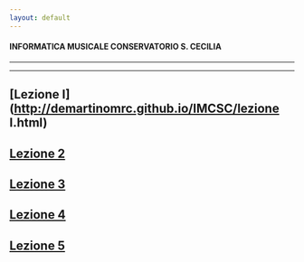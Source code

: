 ```yaml
---
layout: default
---
```

#### INFORMATICA MUSICALE CONSERVATORIO S. CECILIA
----
----

## [Lezione I](http://demartinomrc.github.io/IMCSC/lezione I.html)


## [Lezione 2](http://francescoziello.github.io/IMCSC/lezione2.html)

## [Lezione 3](http://francescoziello.github.io/IMCSC/lezione3.html)

## [Lezione 4](http://francescoziello.github.io/IMCSC/lezione4.html)

## [Lezione 5](http://francescoziello.github.io/IMCSC/lezione5.html)


